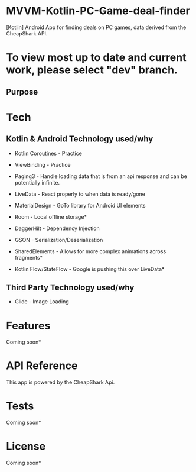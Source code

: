 # MVVM-Kotlin-PC-Game-deal-finder
[Kotlin] Android App for finding deals on PC games, data derived from the CheapShark API.

# To view most up to date and current work, please select "dev" branch.


## Purpose 

# Tech

## Kotlin & Android Technology used/why

- Kotlin Coroutines - Practice
- ViewBinding - Practice
- Paging3 - Handle loading data that is from an api response and can be potentially infinite.
- LiveData - React properly to when data is ready/gone
- MaterialDesign - GoTo library for Android UI elements
- Room - Local offline storage*
- DaggerHilt - Dependency Injection
- GSON - Serialization/Deserialization
- SharedElements - Allows for more complex animations across fragments*

- Kotlin Flow/StateFlow - Google is pushing this over LiveData*

## Third Party Technology used/why
- Glide - Image Loading

# Features
Coming soon*

# API Reference

This app is powered by the CheapShark Api. 

# Tests 
Coming soon*

# License 
Coming soon*
